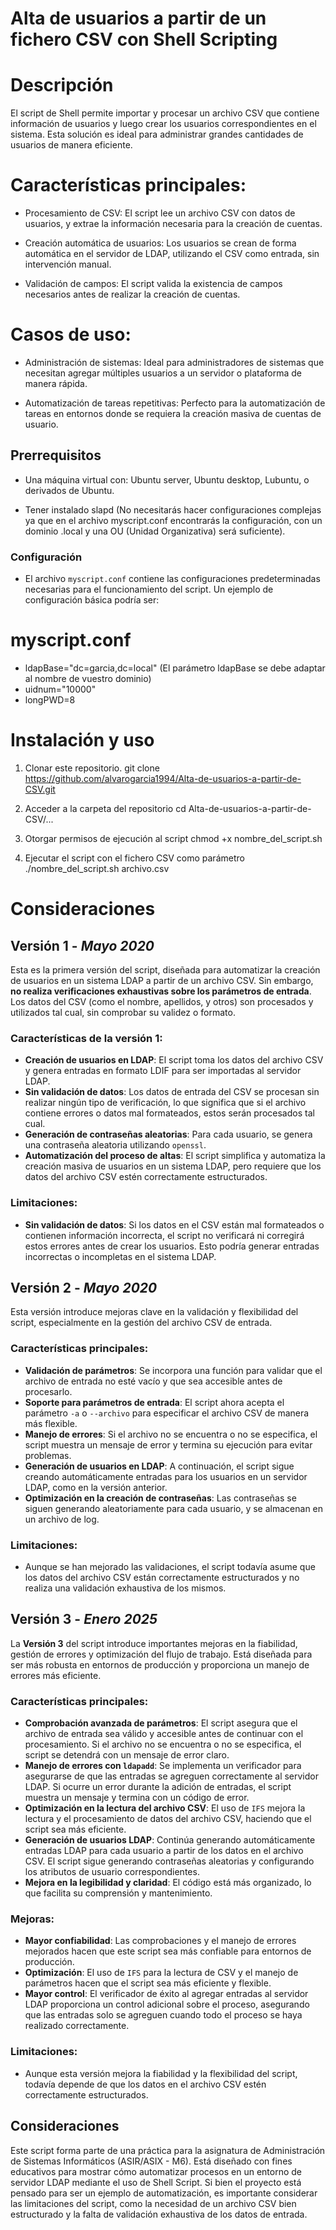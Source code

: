 # Alta de usuarios a partir de un fichero CSV con Shell Scripting

# Descripción
El script de Shell permite importar y procesar un archivo CSV que contiene información de usuarios y luego crear los usuarios correspondientes en el sistema. Esta solución es ideal para administrar grandes cantidades de usuarios de manera eficiente.

# Características principales:
- Procesamiento de CSV: El script lee un archivo CSV con datos de usuarios, y extrae la información necesaria para la creación de cuentas.

- Creación automática de usuarios: Los usuarios se crean de forma automática en el servidor de LDAP, utilizando el CSV como entrada, sin intervención manual.

- Validación de campos: El script valida la existencia de campos necesarios  antes de realizar la creación de cuentas.
  
# Casos de uso:
- Administración de sistemas: Ideal para administradores de sistemas que necesitan agregar múltiples usuarios a un servidor o plataforma de manera rápida.

- Automatización de tareas repetitivas: Perfecto para la automatización de tareas en entornos donde se requiera la creación masiva de cuentas de usuario.


## Prerrequisitos
- Una máquina virtual con: Ubuntu server, Ubuntu desktop, Lubuntu, o derivados de Ubuntu.

- Tener instalado slapd (No necesitarás hacer configuraciones complejas ya que en el archivo myscript.conf encontrarás la configuración, con un dominio .local y una OU (Unidad Organizativa) será suficiente).

### Configuración
- El archivo `myscript.conf` contiene las configuraciones predeterminadas necesarias para el funcionamiento del script. Un ejemplo de configuración básica podría ser:

# myscript.conf
- ldapBase="dc=garcia,dc=local"  (El parámetro ldapBase se debe adaptar al nombre de vuestro dominio)
- uidnum="10000"
- longPWD=8


# Instalación y uso
1) Clonar este repositorio.
git clone https://github.com/alvarogarcia1994/Alta-de-usuarios-a-partir-de-CSV.git

2) Acceder a la carpeta del repositorio
cd Alta-de-usuarios-a-partir-de-CSV/...

3) Otorgar permisos de ejecución al script
chmod +x nombre_del_script.sh

4) Ejecutar el script con el fichero CSV como parámetro
./nombre_del_script.sh archivo.csv

# Consideraciones
## Versión 1 - *Mayo 2020*

Esta es la primera versión del script, diseñada para automatizar la creación de usuarios en un sistema LDAP a partir de un archivo CSV. Sin embargo, **no realiza verificaciones exhaustivas sobre los parámetros de entrada**. Los datos del CSV (como el nombre, apellidos, y otros) son procesados y utilizados tal cual, sin comprobar su validez o formato. 

### Características de la versión 1:
- **Creación de usuarios en LDAP**: El script toma los datos del archivo CSV y genera entradas en formato LDIF para ser importadas al servidor LDAP.
- **Sin validación de datos**: Los datos de entrada del CSV se procesan sin realizar ningún tipo de verificación, lo que significa que si el archivo contiene errores o datos mal formateados, estos serán procesados tal cual.
- **Generación de contraseñas aleatorias**: Para cada usuario, se genera una contraseña aleatoria utilizando `openssl`.
- **Automatización del proceso de altas**: El script simplifica y automatiza la creación masiva de usuarios en un sistema LDAP, pero requiere que los datos del archivo CSV estén correctamente estructurados.

### Limitaciones:
- **Sin validación de datos**: Si los datos en el CSV están mal formateados o contienen información incorrecta, el script no verificará ni corregirá estos errores antes de crear los usuarios. Esto podría generar entradas incorrectas o incompletas en el sistema LDAP.

## Versión 2 - *Mayo 2020*

Esta versión introduce mejoras clave en la validación y flexibilidad del script, especialmente en la gestión del archivo CSV de entrada.

### Características principales:
- **Validación de parámetros**: Se incorpora una función para validar que el archivo de entrada no esté vacío y que sea accesible antes de procesarlo.
- **Soporte para parámetros de entrada**: El script ahora acepta el parámetro `-a` o `--archivo` para especificar el archivo CSV de manera más flexible.
- **Manejo de errores**: Si el archivo no se encuentra o no se especifica, el script muestra un mensaje de error y termina su ejecución para evitar problemas.
- **Generación de usuarios en LDAP**: A continuación, el script sigue creando automáticamente entradas para los usuarios en un servidor LDAP, como en la versión anterior.
- **Optimización en la creación de contraseñas**: Las contraseñas se siguen generando aleatoriamente para cada usuario, y se almacenan en un archivo de log.

### Limitaciones:
- Aunque se han mejorado las validaciones, el script todavía asume que los datos del archivo CSV están correctamente estructurados y no realiza una validación exhaustiva de los mismos.

## Versión 3 - *Enero 2025*

La **Versión 3** del script introduce importantes mejoras en la fiabilidad, gestión de errores y optimización del flujo de trabajo. Está diseñada para ser más robusta en entornos de producción y proporciona un manejo de errores más eficiente.

### Características principales:
- **Comprobación avanzada de parámetros**: El script asegura que el archivo de entrada sea válido y accesible antes de continuar con el procesamiento. Si el archivo no se encuentra o no se especifica, el script se detendrá con un mensaje de error claro.
- **Manejo de errores con `ldapadd`**: Se implementa un verificador para asegurarse de que las entradas se agreguen correctamente al servidor LDAP. Si ocurre un error durante la adición de entradas, el script muestra un mensaje y termina con un código de error.
- **Optimización en la lectura del archivo CSV**: El uso de `IFS` mejora la lectura y el procesamiento de datos del archivo CSV, haciendo que el script sea más eficiente.
- **Generación de usuarios LDAP**: Continúa generando automáticamente entradas LDAP para cada usuario a partir de los datos en el archivo CSV. El script sigue generando contraseñas aleatorias y configurando los atributos de usuario correspondientes.
- **Mejora en la legibilidad y claridad**: El código está más organizado, lo que facilita su comprensión y mantenimiento.
  
### Mejoras:
- **Mayor confiabilidad**: Las comprobaciones y el manejo de errores mejorados hacen que este script sea más confiable para entornos de producción.
- **Optimización**: El uso de `IFS` para la lectura de CSV y el manejo de parámetros hacen que el script sea más eficiente y flexible.
- **Mayor control**: El verificador de éxito al agregar entradas al servidor LDAP proporciona un control adicional sobre el proceso, asegurando que las entradas solo se agreguen cuando todo el proceso se haya realizado correctamente.

### Limitaciones:
- Aunque esta versión mejora la fiabilidad y la flexibilidad del script, todavía depende de que los datos en el archivo CSV estén correctamente estructurados.


## Consideraciones
Este script forma parte de una práctica para la asignatura de Administración de Sistemas Informáticos (ASIR/ASIX - M6). Está diseñado con fines educativos para mostrar cómo automatizar procesos en un entorno de servidor LDAP mediante el uso de Shell Script. Si bien el proyecto está pensado para ser un ejemplo de automatización, es importante considerar las limitaciones del script, como la necesidad de un archivo CSV bien estructurado y la falta de validación exhaustiva de los datos de entrada.
